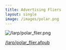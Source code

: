 ```yaml
---
title: Advertising Fliers
layout: single
image: /images/polar.png
---
```


![/larp/polar_flier.png](/larp/polar_flier.png)

[/larp/polar_flier.afpub](/larp/polar_flier.afpub)